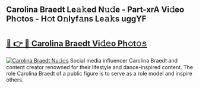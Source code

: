 ## Carolina Braedt Le𝚊𝚔ed N𝚞𝚍e - Part-xrA Vi𝚍eo Ph𝚘tos - H𝚘t O𝚗lyf𝚊ns Le𝚊𝚔s uggYF

# <h2><a href="http://hf08hgi.feru.top/?c=Carolina+Braedt">🔗 👉 🔴 Carolina Braedt Vi𝚍𝚎o Ph𝚘t𝚘𝚜</a></h2>

[![Carolina Braedt Nu𝚍𝚎s](https://i.imgur.com/0TWrTi3.gif)](http://hf08hgi.feru.top/?c=Carolina+Braedt)
Social media influencer Carolina Braedt and content creator renowned for their lifestyle and dance-inspired content. The role Carolina Braedt of a public figure is to serve as a role model and inspire others. 
